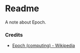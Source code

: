 # Readme
A note about Epoch.

### Credits
- [Epoch (computing) - Wikipedia](https://en.wikipedia.org/wiki/Epoch_(computing))
